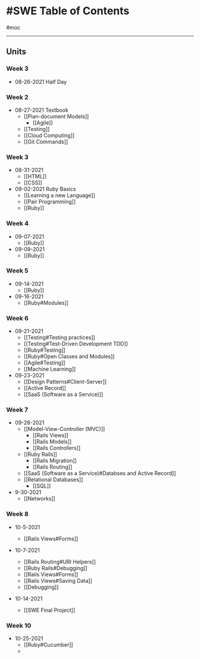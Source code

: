 # #SWE Table of Contents
#moc 

---

## Units
### Week 3
-  08-26-2021 Half Day

### Week 2
- 08-27-2021 Textbook
	- [[Plan-document Models]]
		- [[Agile]]
	- [[Testing]]
	- [[Cloud Computing]]
	- [[Git Commands]]

### Week 3
- 08-31-2021
	- [[HTML]]
	- [[CSS]]
- 09-02-2021 Ruby Basics
	- [[Learning a new Language]]
	- [[Pair Programming]]
	- [[Ruby]]

### Week 4
- 09-07-2021
	- [[Ruby]]
- 09-09-2021
	- [[Ruby]]

### Week 5
- 09-14-2021
	- [[Ruby]]
- 09-16-2021
	- [[Ruby#Modules]]

### Week 6
- 09-21-2021
	- [[Testing#Testing practices]]
	- [[Testing#Test-Driven Development TDD]]
	- [[Ruby#Testing]]
	- [[Ruby#Open Classes and Modules]]
	- [[Agile#Testing]]
	- [[Machine Learning]]
- 09-23-2021
	- [[Design Patterns#Client-Server]]
	- [[Active Record]]
	- [[SaaS (Software as a Service)]]

### Week 7
- 09-28-2021
	- [[Model-View-Controller (MVC)]]
		- [[Rails Views]]
		- [[Rails Models]]
		- [[Rails Controllers]]
	- [[Ruby Rails]]
		- [[Rails Migration]]
		- [[Rails Routing]]
	- [[SaaS (Software as a Service)#Databses and Active Record]]
	- [[Relational Databases]]
		- [[SQL]]
- 9-30-2021
	- [[Networks]]

### Week 8
- 10-5-2021
	- [[Rails Views#Forms]]
- 10-7-2021
	- [[Rails Routing#URI Helpers]]
	- [[Ruby Rails#Debugging]]
	- [[Rails Views#Forms]]
	- [[Rails Views#Saving Data]]
	- [[Debugging]]


- 10-14-2021
	- [[SWE Final Project]]

### Week 10
- 10-25-2021
	- [[Ruby#Cucumber]]
	- 